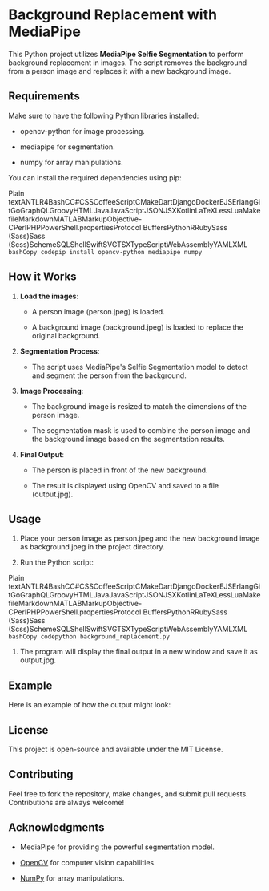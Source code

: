 Background Replacement with MediaPipe
=====================================

This Python project utilizes **MediaPipe Selfie Segmentation** to perform background replacement in images. The script removes the background from a person image and replaces it with a new background image.

Requirements
------------

Make sure to have the following Python libraries installed:

*   opencv-python for image processing.
    
*   mediapipe for segmentation.
    
*   numpy for array manipulations.
    

You can install the required dependencies using pip:

Plain textANTLR4BashCC#CSSCoffeeScriptCMakeDartDjangoDockerEJSErlangGitGoGraphQLGroovyHTMLJavaJavaScriptJSONJSXKotlinLaTeXLessLuaMakefileMarkdownMATLABMarkupObjective-CPerlPHPPowerShell.propertiesProtocol BuffersPythonRRubySass (Sass)Sass (Scss)SchemeSQLShellSwiftSVGTSXTypeScriptWebAssemblyYAMLXML`   bashCopy codepip install opencv-python mediapipe numpy   `

How it Works
------------

1.  **Load the images**:
    
    *   A person image (person.jpeg) is loaded.
        
    *   A background image (background.jpeg) is loaded to replace the original background.
        
2.  **Segmentation Process**:
    
    *   The script uses MediaPipe's Selfie Segmentation model to detect and segment the person from the background.
        
3.  **Image Processing**:
    
    *   The background image is resized to match the dimensions of the person image.
        
    *   The segmentation mask is used to combine the person image and the background image based on the segmentation results.
        
4.  **Final Output**:
    
    *   The person is placed in front of the new background.
        
    *   The result is displayed using OpenCV and saved to a file (output.jpg).
        

Usage
-----

1.  Place your person image as person.jpeg and the new background image as background.jpeg in the project directory.
    
2.  Run the Python script:
    

Plain textANTLR4BashCC#CSSCoffeeScriptCMakeDartDjangoDockerEJSErlangGitGoGraphQLGroovyHTMLJavaJavaScriptJSONJSXKotlinLaTeXLessLuaMakefileMarkdownMATLABMarkupObjective-CPerlPHPPowerShell.propertiesProtocol BuffersPythonRRubySass (Sass)Sass (Scss)SchemeSQLShellSwiftSVGTSXTypeScriptWebAssemblyYAMLXML`   bashCopy codepython background_replacement.py   `

1.  The program will display the final output in a new window and save it as output.jpg.
    

Example
-------

Here is an example of how the output might look:

License
-------

This project is open-source and available under the MIT License.

Contributing
------------

Feel free to fork the repository, make changes, and submit pull requests. Contributions are always welcome!

Acknowledgments
---------------

*   MediaPipe for providing the powerful segmentation model.
    
*   [OpenCV](https://opencv.org/) for computer vision capabilities.
    
*   [NumPy](https://numpy.org/) for array manipulations.